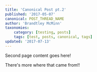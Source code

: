 ```yaml
---
title: 'Canonical Post pt.2'
published: '2017-05-07'
canonical: POST_THREAD_NAME
author: 'Brandtley McMinn'
taxonomies:
    category: [testing, posts]
    tags: [test, posts, canonical, tags]
updated: '2017-07-13'
---
```

Second page content goes here!

There's more where that came from!!